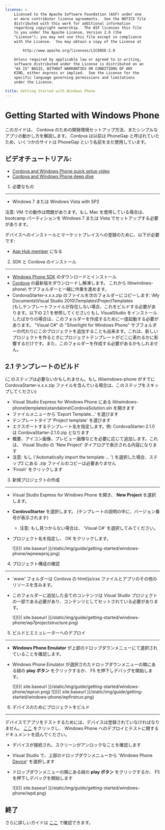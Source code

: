 ```yaml
---
license: >
    Licensed to the Apache Software Foundation (ASF) under one
    or more contributor license agreements.  See the NOTICE file
    distributed with this work for additional information
    regarding copyright ownership.  The ASF licenses this file
    to you under the Apache License, Version 2.0 (the
    "License"); you may not use this file except in compliance
    with the License.  You may obtain a copy of the License at

        http://www.apache.org/licenses/LICENSE-2.0

    Unless required by applicable law or agreed to in writing,
    software distributed under the License is distributed on an
    "AS IS" BASIS, WITHOUT WARRANTIES OR CONDITIONS OF ANY
    KIND, either express or implied.  See the License for the
    specific language governing permissions and limitations
    under the License.

title: Getting Started with Windows Phone
---
```


Getting Started with Windows Phone
==================================

このガイドは、 Cordova のための開発環境セットアップ方法、またシンプルなアプリの動かし方を解説します。 Cordova は以前は PhoneGap と呼ばれていたため、いくつかのサイトは PhoneGap という名前をまだ使用しています。

ビデオチュートリアル:
----------------

- [Cordova and Windows Phone quick setup video](http://www.youtube.com/v/wO9xdRcNHIM?autoplay=1)
- [Cordova and Windows Phone deep dive](http://www.youtube.com/v/BJFX1GRUXj8?autoplay=1)


1. 必要なもの
---------------

- Windows 7 または Windows Vista with SP2

注意: VM での動作は問題があります。もし Mac を使用している場合は、 bootcamp パーティションを Windows 7 または Vista でセットアップする必要があります。

デバイスへのインストールとマーケットプレイスへの登録のために、以下が必要です:

- [App Hub member](http://create.msdn.com/en-US/home/membership) になる


2. SDK と Cordova のインストール
----------------------------

- [Windows Phone SDK](http://www.microsoft.com/download/en/details.aspx?displaylang=en&amp;id=27570/) のダウンロードとインストール
- [Cordova](http://phonegap.com/download) の最新版をダウンロードし解凍します。 これから lib\windows-phone\ サブフォルダーと一緒に作業を進めます。
- CordovaStarter-x.x.x.zip のファイルを次のフォルダーにコピーします: \My Documents\Visual Studio 2010\Templates\ProjectTemplates\
(もしテンプレートファイルが存在しない場合、これをビルドする必要があります。以下の 2.1 を参照してください)
もし VisualStudio をインストールしたばかりの場合は、このフォルダーを作成するために一度起動する必要があります。
"Visual C#" の "Silverlight for Windows Phone" サブフォルダーの代わりにこのプロジェクトを追加することも出来ます。これは、新しいプロジェクトを作るときにプロジェクトテンプレートがどこに表れるかに影響するだけです。また、このフォルダーを作成する必要があるかもしれません。


2.1 テンプレートのビルド
-----------------------------
(このステップは必要ないかもしれません。もし lib\windows-phone がすでに CordovaStarter-x.x.x.zip ファイルを含んでいる場合は、このステップをスキップしてください)
- Visual Studio Express for Windows Phone にある lib\windows-phone\templates\standalone\CordovaSolution.sln を開きます
- ファイルメニューから 'Export Template...' を選びます
- テンプレートタイプ 'Project template' を選びます
- エクスポートするテンプレート名を指定します。例: CordovaStarter-2.1.0 は CordovaStarter-2.1.0.zip となります
- 概要、アイコン画像、プレビュー画像などを必要に応じて追加します。これは、 Visual Studio の 'New Project' ダイアログで表示される内容になります
- 注意: もし ('Automatically import the template ... ') を選択した場合、ステップ2 にある .zip ファイルのコピーは必要ありません
- 'Finish' をクリックします




3. 新規プロジェクトの作成
--------------------

- Visual Studio Express for Windows Phone を開き、 **New Project** を選択します。
- **CordovaStarter** を選択します。 (テンプレートの説明の中に、バージョン番号が表示されます)
    - 注意: もし見つからない場合は、 'Visual C#' を選択してみてください。
- プロジェクト名を指定し、 OK をクリックします。

    ![]({{ site.baseurl }}/static/img/guide/getting-started/windows-phone/wpnewproj.png)


4. プロジェクト構成の確認
-------------------------------

- 'www' フォルダーは Cordova の html/js/css ファイルとアプリのその他のリソースを含みます。
- このフォルダーに追加した全てのコンテンツは Visual Studio プロジェクトの一部である必要があり、コンテンツとしてセットされている必要があります。

    ![]({{ site.baseurl }}/static/img/guide/getting-started/windows-phone/wp7projectstructure.png)


5. ビルドとエミュレーターへのデプロイ
-------------------------------

- **Windows Phone Emulator** が上部のドロップダウンメニューにて選択されていることを確認します。
- Windows Phone Emulator が選択されたドロップダウンメニューの隣にある緑の **play ボタン** をクリックするか、 F5 を押下しデバッグを開始します。

    ![]({{ site.baseurl }}/static/img/guide/getting-started/windows-phone/wprun.png)
    ![]({{ site.baseurl }}/static/img/guide/getting-started/windows-phone/wpfirstrun.png)


6. デバイスのためにプロジェクトをビルド
------------------------------------

デバイスでアプリをテストするためには、デバイスは登録されていなければなりません。 [ここ][register-url] をクリックし、 Windows Phone へのデプロイとテストに関するドキュメントを読んでください。

- デバイスが接続され、スクリーンがアンロックなことを確認します
- Visual Studio で、上部のドロップダウンメニューから 'Windows Phone [Device](../../../cordova/device/device.html)' を選択します
- ドロップダウンメニューの隣にある緑の **play ボタン** をクリックするか、 F5 を押下しデバッグを開始します

    ![]({{ site.baseurl }}/static/img/guide/getting-started/windows-phone/wpd.png)


終了
-----

さらに詳しいガイドは [ここ](http://wiki.phonegap.com/w/page/48672055/Getting%20Started%20with%20PhoneGap%20Windows%20Phone%207) で確認できます。

[register-url]: http://msdn.microsoft.com/en-us/library/windowsphone/develop/ff402565(v=vs.105).aspx
